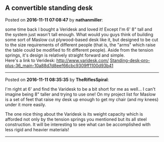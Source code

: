 ## A convertible standing desk
Posted on **2016-11-11 07:08:47** by **nathanmiller**:

some time back I bought a Veridesk and loved it! Except I'm 6' 8" tall and the system just wasn't tall enough. What would you guys think of building some sort of Maslow cut plywood-based desk like it, but designed to be cut to the size requirements of different people (that is, the "arms" which raise the table could be modified to fit different people). Aside from the tension springs, it's design is relatively straight forward and simple.  
Here's a link to Veridesk: http://www.varidesk.com/
 [Standing-desk-pro-plus-36_main-10a88d7d8eef66cbc9309ff1100d93b41](//muut.com/u/maslowcnc/s2/:maslowcnc:kMBc:standingdeskproplus36_main10a88d7d8eef66cbc9309ff1100d93b41.jpg.jpg)

---

Posted on **2016-11-11 08:35:35** by **TheRiflesSpiral**:

I'm right at 6' and find the Varidesk to be a bit short for me as well... I can't imagine being 8" taller and trying to use one! On my project list for Maslow is a set of feet that raise my desk up enough to get my chair (and my knees) under it more easily.

The one nice thing about the Varidesk is its weight capacity which is afforded not only by the tension springs you mentioned but its all steel construction. It will be interesting to see what can be accomplished with less rigid and heavier materials!

---

